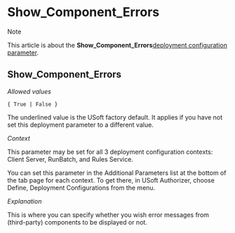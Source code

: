 # Show_Component_Errors



> [!NOTE]
> This article is about the **Show_Component_Errors**[deployment configuration parameter](/docs/Authorisation%20and%20access/Deployment%20configurations/Deployment%20configuration%20parameters.md).

## **Show_Component_Errors**

*Allowed values*

```
{ True | False }
```

The underlined value is the USoft factory default. It applies if you have not set this deployment parameter to a different value.

*Context*

This parameter may be set for all 3 deployment configuration contexts: Client Server, RunBatch, and Rules Service.

You can set this parameter in the Additional Parameters list at the bottom of the tab page for each context. To get there, in USoft Authorizer, choose Define, Deployment Configurations from the menu.

*Explanation*

This is where you can specify whether you wish error messages from (third-party) components to be displayed or not.